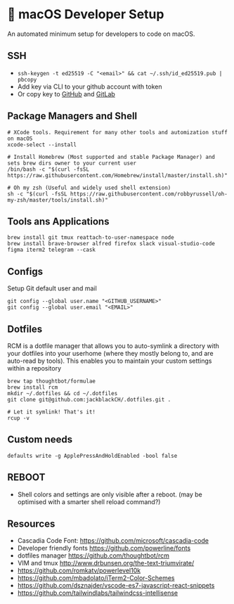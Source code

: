  macOS Developer Setup
=======================

An automated minimum setup for developers to code on macOS.

## SSH

- `ssh-keygen -t ed25519 -C "<email>" && cat ~/.ssh/id_ed25519.pub | pbcopy`
- Add key via CLI to your github account with token
- Or copy key to [GitHub](https://github.com/settings/keys) and [GitLab](https://gitlab.com/profile/keys)

## Package Managers and Shell
```
# XCode tools. Requirement for many other tools and automization stuff on macOS
xcode-select --install

# Install Homebrew (Most supported and stable Package Manager) and sets brew dirs owner to your current user
/bin/bash -c "$(curl -fsSL https://raw.githubusercontent.com/Homebrew/install/master/install.sh)"

# Oh my zsh (Useful and widely used shell extension)
sh -c "$(curl -fsSL https://raw.githubusercontent.com/robbyrussell/oh-my-zsh/master/tools/install.sh)"
```

## Tools ans Applications
```
brew install git tmux reattach-to-user-namespace node
brew install brave-browser alfred firefox slack visual-studio-code figma iterm2 telegram --cask
```

## Configs
Setup Git default user and mail
```
git config --global user.name "<GITHUB_USERNAME>"
git config --global user.email "<EMAIL>"
```

## Dotfiles 
RCM is a dotfile manager that allows you to auto-symlink a directory with your dotfiles into your userhome (where they mostly belong to, and are auto-read by tools).
This enables you to maintain your custom settings within a repository 
```
brew tap thoughtbot/formulae
brew install rcm
mkdir ~/.dotfiles && cd ~/.dotfiles
git clone git@github.com:jackblackCH/.dotfiles.git .

# Let it symlink! That's it!
rcup -v
```

## Custom needs
```
defaults write -g ApplePressAndHoldEnabled -bool false
```

## REBOOT
- Shell colors and settings are only visible after a reboot. (may be optimised with a smarter shell reload command?)

## Resources
- Cascadia Code Font: https://github.com/microsoft/cascadia-code
- Developer friendly fonts https://github.com/powerline/fonts
- dotfiles manager https://github.com/thoughtbot/rcm
- VIM and tmux http://www.drbunsen.org/the-text-triumvirate/
- https://github.com/romkatv/powerlevel10k
- https://github.com/mbadolato/iTerm2-Color-Schemes
- https://github.com/dsznajder/vscode-es7-javascript-react-snippets
- https://github.com/tailwindlabs/tailwindcss-intellisense
